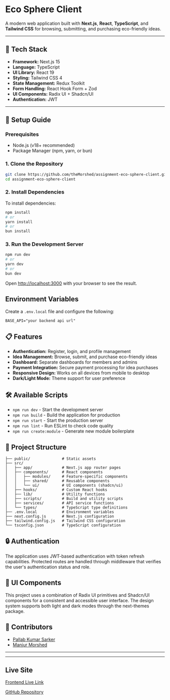 # Eco Sphere Client

A modern web application built with **Next.js**, **React**, **TypeScript**, and
**Tailwind CSS** for browsing, submitting, and purchasing eco-friendly ideas.

---

## 🧰 Tech Stack

- **Framework:** Next.js 15
- **Language:** TypeScript
- **UI Library:** React 19
- **Styling:** Tailwind CSS 4
- **State Management:** Redux Toolkit
- **Form Handling:** React Hook Form + Zod
- **UI Components:** Radix UI + Shadcn/UI
- **Authentication:** JWT

---

## 🔧 Setup Guide

### Prerequisites

- Node.js (v18+ recommended)
- Package Manager (npm, yarn, or bun)

### 1. Clone the Repository

```bash
git clone https://github.com/theMorshed/assignment-eco-sphere-client.git
cd assignment-eco-sphere-client
```

### 2. Install Dependencies

To install dependencies:

```bash
npm install
# or
yarn install
# or
bun install
```

### 3. Run the Development Server

```bash
npm run dev
# or
yarn dev
# or
bun dev
```

Open [http://localhost:3000](http://localhost:3000) with your browser to see the
result.

## Environment Variables

Create a `.env.local` file and configure the following:

```
BASE_API="your backend api url"
```

## 📋 Features

- **Authentication:** Register, login, and profile management
- **Idea Management:** Browse, submit, and purchase eco-friendly ideas
- **Dashboard:** Separate dashboards for members and admins
- **Payment Integration:** Secure payment processing for idea purchases
- **Responsive Design:** Works on all devices from mobile to desktop
- **Dark/Light Mode:** Theme support for user preference

## 🛠️ Available Scripts

- `npm run dev` - Start the development server
- `npm run build` - Build the application for production
- `npm run start` - Start the production server
- `npm run lint` - Run ESLint to check code quality
- `npm run create:module` - Generate new module boilerplate

## 📁 Project Structure

```
├── public/              # Static assets
├── src/
│   ├── app/             # Next.js app router pages
│   ├── components/      # React components
│   │   ├── modules/     # Feature-specific components
│   │   ├── shared/      # Reusable components
│   │   └── ui/          # UI components (shadcn/ui)
│   ├── hooks/           # Custom React hooks
│   ├── lib/             # Utility functions
│   ├── scripts/         # Build and utility scripts
│   ├── services/        # API service functions
│   └── types/           # TypeScript type definitions
├── .env.local           # Environment variables
├── next.config.js       # Next.js configuration
├── tailwind.config.js   # Tailwind CSS configuration
└── tsconfig.json        # TypeScript configuration
```

## 🔒 Authentication

The application uses JWT-based authentication with token refresh capabilities.
Protected routes are handled through middleware that verifies the user's
authentication status and role.

## 🎨 UI Components

This project uses a combination of Radix UI primitives and Shadcn/UI components
for a consistent and accessible user interface. The design system supports both
light and dark modes through the next-themes package.

## 👥 Contributors

- [Pallab Kumar Sarker](https://github.com/PallabKumarS)
- [Manjur Morshed](https://github.com/theMorshed)

---

---

## Live Site

[Frontend Live Link](https://pks-eco-sphere-client.vercel.app)

[GitHub Repository](https://github.com/theMorshed/assignment-eco-sphere-client)
